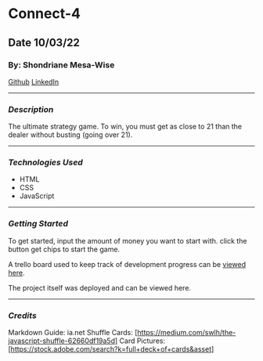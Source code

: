 # Connect-4
## Date 10/03/22
### By: Shondriane Mesa-Wise

[Github](https://github.com/shondriane)
[LinkedIn](https://www.linkedin.com/in/shondriane-mesa-wise-824038142/)

***

### ***Description***
The ultimate strategy game. To win, you must get as close to 21  than the dealer without busting (going over 21).
***

### ***Technologies Used***

* HTML
* CSS
* JavaScript

***

### ***Getting Started***
To get started, input the amount of money you want to start with.
click the button get chips to start the game.   

A trello board used to keep track of development progress can be [viewed here](https://trello.com/b/oymK9xYN/connect-four).

The project itself was deployed and can be viewed here.

***

### ***Credits***


Markdown Guide: ia.net
Shuffle Cards: [https://medium.com/swlh/the-javascript-shuffle-62660df19a5d]
Card Pictures: [https://stock.adobe.com/search?k=full+deck+of+cards&asset]
